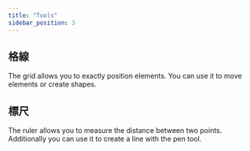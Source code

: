 ```yaml
---
title: "Tools"
sidebar_position: 3
---
```


## 格線

The grid allows you to exactly position elements. You can use it to move elements or create shapes.

## 標尺

The ruler allows you to measure the distance between two points. Additionally you can use it to create a line with the pen tool.
